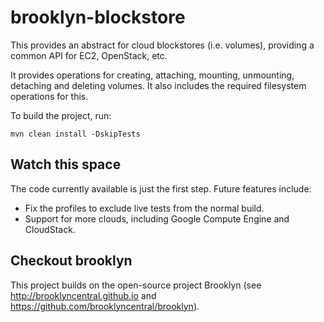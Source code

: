 brooklyn-blockstore
===================

This provides an abstract for cloud blockstores (i.e. volumes), providing a common API for EC2, OpenStack, etc.

It provides operations for creating, attaching, mounting, unmounting, detaching and deleting volumes. It also includes the required filesystem operations for this.

To build the project, run:

`mvn clean install -DskipTests`


Watch this space
----------------

The code currently available is just the first step. Future features include:

* Fix the profiles to exclude live tests from the normal build.
* Support for more clouds, including Google Compute Engine and CloudStack.


Checkout brooklyn
-----------------

This project builds on the open-source project Brooklyn (see http://brooklyncentral.github.io and https://github.com/brooklyncentral/brooklyn).
